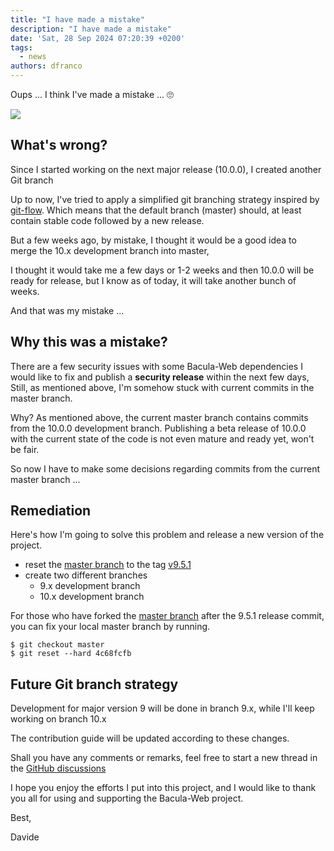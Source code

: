 ```yaml
---
title: "I have made a mistake"
description: "I have made a mistake"
date: 'Sat, 28 Sep 2024 07:20:39 +0200'
tags:
  - news
authors: dfranco
---
```


Oups ... I think I've made a mistake ... 🙄

![](https://i.imgur.com/RgHzxTR.jpeg)

<!--truncate-->

## What's wrong?

Since I started working on the next major release (10.0.0), I created another Git branch

Up to now, I've tried to apply a simplified git branching strategy inspired by [git-flow](https://github.com/nvie/gitflow). 
Which means that the default branch (master) should, at least contain stable code followed by a new release.

But a few weeks ago, by mistake, I thought it would be a good idea to merge the 10.x development branch into master,

I thought it would take me a few days or 1-2 weeks and then 10.0.0 will be ready for release, but I know as of today, it will take another bunch of weeks.

And that was my mistake ...

## Why this was a mistake?

There are a few security issues with some Bacula-Web dependencies I would like to fix and publish a **security release** within the next few days, 
Still, as mentioned above, I'm somehow stuck with current commits in the master branch.

Why? As mentioned above, the current master branch contains commits from the 10.0.0 development branch.
Publishing a beta release of 10.0.0 with the current state of the code is not even mature and ready yet, won't be fair.

So now I have to make some decisions regarding commits from the current master branch ...

## Remediation

Here's how I'm going to solve this problem and release a new version of the project.

* reset the [master branch](https://github.com/bacula-web/bacula-web) to the tag [v9.5.1](https://github.com/bacula-web/bacula-web/tree/4c68fcfb38c859ba72c60c36597ca8c160ec529f)
* create two different branches
  * 9.x development branch
  * 10.x development branch

For those who have forked the [master branch](https://github.com/bacula-web/bacula-web) after the 9.5.1 release commit,
you can fix your local master branch by running.

```shell
$ git checkout master
$ git reset --hard 4c68fcfb
```

## Future Git branch strategy

Development for major version 9 will be done in branch 9.x, while I'll keep working on branch 10.x 

The contribution guide will be updated according to these changes.

Shall you have any comments or remarks, feel free to start a new thread in the [GitHub discussions](https://github.com/bacula-web/bacula-web/discussions)

I hope you enjoy the efforts I put into this project, and I would like to thank you all for using and supporting the Bacula-Web project.

Best,

Davide
